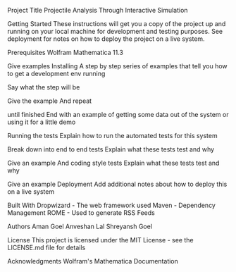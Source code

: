 Project Title
Projectile Analysis Through Interactive Simulation

Getting Started
These instructions will get you a copy of the project up and running on your local machine for development and testing purposes. See deployment for notes on how to deploy the project on a live system.

Prerequisites
Wolfram Mathematica 11.3

Give examples
Installing
A step by step series of examples that tell you how to get a development env running

Say what the step will be

Give the example
And repeat

until finished
End with an example of getting some data out of the system or using it for a little demo

Running the tests
Explain how to run the automated tests for this system

Break down into end to end tests
Explain what these tests test and why

Give an example
And coding style tests
Explain what these tests test and why

Give an example
Deployment
Add additional notes about how to deploy this on a live system

Built With
Dropwizard - The web framework used
Maven - Dependency Management
ROME - Used to generate RSS Feeds


Authors
Aman Goel
Anveshan Lal
Shreyansh Goel

License
This project is licensed under the MIT License - see the LICENSE.md file for details

Acknowledgments
Wolfram's Mathematica Documentation